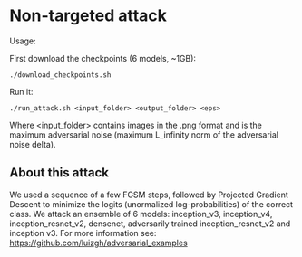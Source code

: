 # Non-targeted attack

Usage:

First download the checkpoints (6 models, ~1GB):
```
./download_checkpoints.sh
```

Run it:

```
./run_attack.sh <input_folder> <output_folder> <eps>
```

Where <input_folder> contains images in the .png format and <eps> is the maximum adversarial noise (maximum L_infinity norm of the adversarial noise delta).

## About this attack

We used a sequence of a few FGSM steps, followed by Projected Gradient Descent to minimize the logits (unormalized log-probabilities) of the correct class. We attack an ensemble of 6 models: inception_v3, inception_v4, inception_resnet_v2, densenet, adversarily trained inception_resnet_v2 and inception v3. For more information see: https://github.com/luizgh/adversarial_examples

